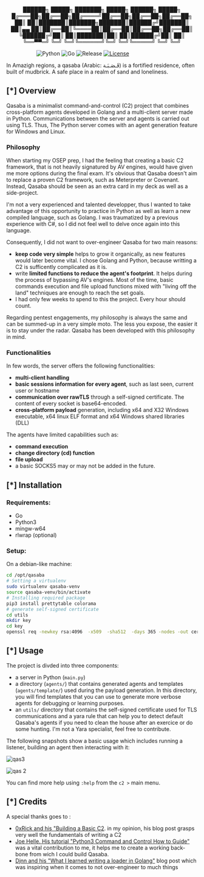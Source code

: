 <p align="center"> ██████╗  █████╗ ███████╗ █████╗ ██████╗  █████╗
    █╔═══██╗██╔══██╗██╔════╝██╔══██╗██╔══██╗██╔══██╗ 
    ██║   ██║███████║███████╗███████║██████╔╝███████║
    ██║▄▄ ██║██╔══██║╚════██║██╔══██║██╔══██╗██╔══██║
    ╚██████╔╝██║  ██║███████║██║  ██║██████╔╝██║  ██║ 
    ╚══▀▀═╝ ╚═╝  ╚═╝╚══════╝╚═╝  ╚═╝╚═════╝ ╚═╝  ╚═╝</p>

&nbsp;&nbsp;&nbsp;&nbsp;&nbsp;&nbsp;&nbsp;&nbsp;&nbsp;&nbsp;&nbsp;&nbsp;&nbsp;&nbsp;&nbsp;&nbsp;&nbsp;&nbsp;&nbsp;
![Python](https://img.shields.io/badge/python-3.11-blue.svg)
![Go](https://img.shields.io/badge/go-1.18-red.svg)
![Release](https://img.shields.io/badge/release-1.0-yellow.svg)
[![License](https://img.shields.io/badge/license-MIT-green.svg)](https://opensource.org/licenses/MIT)

In Amazigh regions, a qasaba (Arabic: قَـصَـبَـة) is a fortified residence, often built of mudbrick. A safe place in a realm of sand and loneliness.

## [*] Overview

Qasaba is a minimalist command-and-control (C2) project that combines cross-platform agents developed in Golang and a multi-client server made in Python. Communications between the server and agents is carried out using TLS. Thus, The Python server comes with an agent generation feature for Windows and Linux. 

### Philosophy

When starting my OSEP prep, I had the feeling that creating a basic C2 framework, that is not heavily signatured by AV engines, would have given me more options during the final exam. It's obvious that Qasaba doesn't aim to replace a proven C2 framework, such as Meterpreter or Covenant. Instead, Qasaba should be seen as an extra card in my deck as well as a side-project.

I'm not a very experienced and talented developper, thus I wanted to take advantage of this opportunity to practice in Python as well as learn a new compiled language, such as Golang. I was traumatized by a previous experience with C#, so I did not feel well to delve once again into this language.

Consequently, I did not want to over-engineer Qasaba for two main reasons: 
- **keep code very simple** helps to grow it organically, as new features would later become vital. I chose Golang and Python, because writting a C2 is sufficently complicated as it is. 
- write **limited functions to reduce the agent's footprint**. It helps during the process of bypassing AV's engines. Most of the time, basic commands execution and file upload functions mixed with "living off the land" techniques are enough to reach the set goals.
- I had only few weeks to spend to this the project. Every hour should count.

Regarding pentest engagements, my philosophy is always the same and can be summed-up in a very simple moto. The less you expose, the easier it is to stay under the radar. 
Qasaba has been developed with this philosophy in mind.

### Functionalities

In few words, the server offers the following functionalities:
- **multi-client handling**
- **basic sessions information for every agent**, such as last seen, current user or hostname
- **communication over rawTLS** through a self-signed certificate. The content of every socket is base64-encoded.
- **cross-platform payload** generation, including x64 and X32 Windows executable, x64 linux ELF format and x64 Windows shared libraries (DLL)

The agents have limited capabilities such as:
- **command execution**
- **change directory (cd) function**
- **file upload**
- a basic SOCKS5 may or may not be added in the future.

## [*] Installation

### Requirements:
- Go
- Python3
- mingw-w64
- rlwrap (optional)

### Setup:
On a debian-like machine:
```bash
cd /opt/qasaba
# Setting a virtualenv
sudo virtualenv qasaba-venv 
source qasaba-venv/bin/activate
# Installing required package
pip3 install prettytable colorama
# generate self-signed certificate
cd utils
mkdir key
cd key
openssl req -newkey rsa:4096  -x509  -sha512  -days 365 -nodes -out cert.pem -keyout cert.key
```

## [*] Usage

The project is divded into three components: 
- a server in Python (`main.py`)
- a directory (`agents/`) that contains generated agents and templates (`agents/template/`) used during the payload generation. In this directory, you will find templates that you can use to generate more verbose agents for debugging or learning purposes.
- an `utils/` directory that contains the self-signed certificate used for TLS communications and a yara rule that can help you to detect default Qasaba's agents if you need to clean the house after an exercice or do some hunting. I'm not a Yara specialist, feel free to contribute.

The following snapshots show a basic usage which includes running a listener, building an agent then interacting with it:

![qas3](https://github.com/hex-a-dec/qasaba/assets/152536937/345bcb69-a670-491f-bdae-9e2e75b1e564)

![qas 2](https://github.com/hex-a-dec/qasaba/assets/152536937/211a2237-cb31-469b-a2a6-c36b07ffdf84)

You can find more help using `:help` from the `c2 >` main menu.

## [*] Credits
A special thanks goes to :
- [0xRick and his "Building a Basic C2](https://0xrick.github.io/misc/c2/). in my opinion, his blog post grasps very well the fundamentals of writing a C2
- [Joe Helle. His tutorial "Python3 Command and Control How to Guide"](https://medium.themayor.tech/python3-command-and-control-how-to-guide-1d539618b777) was a vital contribution to me, it helps me to create a working back-bone from wich I could build Qasaba.
- [Djnn and his "What I learned writing a loader in Golang"](https://djnn.sh/what-i-learned-writing-a-loader-in-golang/) blog post which was inspiring when it comes to not over-engineer to much things
